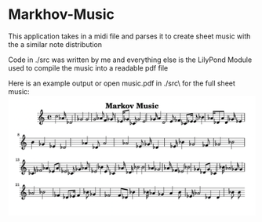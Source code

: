 # Markhov-Music
This application takes in a midi file and parses it to create sheet music with the a similar note distribution

Code in ./src was written by me and everything else is the LilyPond Module used to compile the music into a readable pdf file

Here is an example output or open music.pdf in \./src\ for the full sheet music:
![test](Example.png?raw=true "Title")
